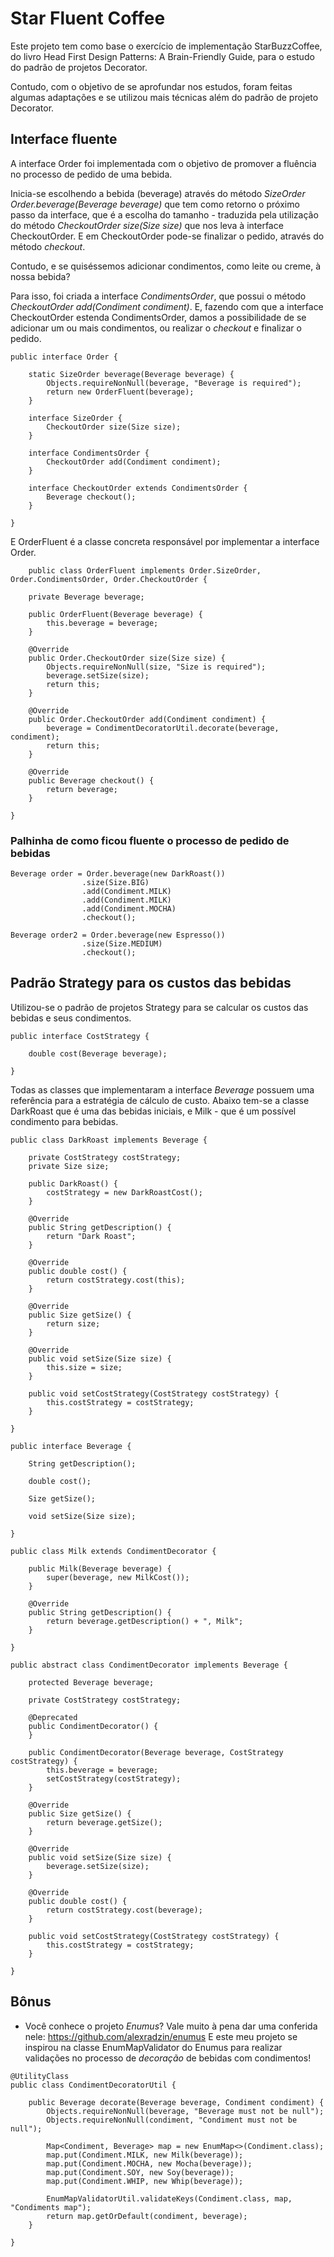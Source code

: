 # Star Fluent Coffee

Este projeto tem como base o exercício de implementação StarBuzzCoffee, do livro 
Head First Design Patterns: A Brain-Friendly Guide, para o estudo do padrão de projetos Decorator.

Contudo, com o objetivo de se aprofundar nos estudos, foram feitas algumas adaptações e se utilizou mais técnicas
além do padrão de projeto Decorator.


## Interface fluente
A interface Order foi implementada com o objetivo de promover a fluência no processo de pedido de uma bebida. 

Inicia-se escolhendo a bebida (beverage) através do método *SizeOrder Order.beverage(Beverage beverage)* 
que tem como retorno  o próximo passo da interface, que é a escolha do tamanho - traduzida pela utilização
do método *CheckoutOrder size(Size size)* que nos leva à interface CheckoutOrder. 
E em CheckoutOrder pode-se finalizar o pedido, através do método *checkout*.

Contudo, e se quiséssemos adicionar condimentos, como leite ou creme, à nossa bebida? 

Para isso, foi criada a interface *CondimentsOrder*, que possui o método *CheckoutOrder add(Condiment condiment)*.
E, fazendo com que a interface CheckoutOrder estenda CondimentsOrder, damos a possibilidade de se adicionar um ou 
mais condimentos, ou realizar o *checkout* e finalizar o pedido.


```
public interface Order {

    static SizeOrder beverage(Beverage beverage) {
        Objects.requireNonNull(beverage, "Beverage is required");
        return new OrderFluent(beverage);
    }

    interface SizeOrder {
        CheckoutOrder size(Size size);
    }

    interface CondimentsOrder {
        CheckoutOrder add(Condiment condiment);
    }

    interface CheckoutOrder extends CondimentsOrder {
        Beverage checkout();
    }

}

```

E OrderFluent é a classe concreta responsável por implementar a interface Order.

```
    public class OrderFluent implements Order.SizeOrder, Order.CondimentsOrder, Order.CheckoutOrder {

    private Beverage beverage;

    public OrderFluent(Beverage beverage) {
        this.beverage = beverage;
    }

    @Override
    public Order.CheckoutOrder size(Size size) {
        Objects.requireNonNull(size, "Size is required");
        beverage.setSize(size);
        return this;
    }

    @Override
    public Order.CheckoutOrder add(Condiment condiment) {
        beverage = CondimentDecoratorUtil.decorate(beverage, condiment);
        return this;
    }

    @Override
    public Beverage checkout() {
        return beverage;
    }

}
```

### Palhinha de como ficou fluente o processo de pedido de bebidas

```
Beverage order = Order.beverage(new DarkRoast())
                .size(Size.BIG)
                .add(Condiment.MILK)
                .add(Condiment.MILK)
                .add(Condiment.MOCHA)
                .checkout();
                
Beverage order2 = Order.beverage(new Espresso())
                .size(Size.MEDIUM)
                .checkout();            
```

## Padrão Strategy para os custos das bebidas

Utilizou-se o padrão de projetos Strategy para se calcular os custos das bebidas e seus condimentos.

```
public interface CostStrategy {

    double cost(Beverage beverage);

}
```

Todas as classes que implementaram a interface *Beverage* possuem uma referência para a estratégia de cálculo de custo.
Abaixo tem-se a classe DarkRoast que é uma das bebidas iniciais, e Milk - que é um possível condimento para bebidas.

```
public class DarkRoast implements Beverage {

    private CostStrategy costStrategy;
    private Size size;

    public DarkRoast() {
        costStrategy = new DarkRoastCost();
    }

    @Override
    public String getDescription() {
        return "Dark Roast";
    }

    @Override
    public double cost() {
        return costStrategy.cost(this);
    }

    @Override
    public Size getSize() {
        return size;
    }

    @Override
    public void setSize(Size size) {
        this.size = size;
    }

    public void setCostStrategy(CostStrategy costStrategy) {
        this.costStrategy = costStrategy;
    }

}

public interface Beverage {

    String getDescription();

    double cost();

    Size getSize();

    void setSize(Size size);

}

```

```
public class Milk extends CondimentDecorator {

    public Milk(Beverage beverage) {
        super(beverage, new MilkCost());
    }

    @Override
    public String getDescription() {
        return beverage.getDescription() + ", Milk";
    }

}

public abstract class CondimentDecorator implements Beverage {

    protected Beverage beverage;

    private CostStrategy costStrategy;

    @Deprecated
    public CondimentDecorator() {
    }

    public CondimentDecorator(Beverage beverage, CostStrategy costStrategy) {
        this.beverage = beverage;
        setCostStrategy(costStrategy);
    }

    @Override
    public Size getSize() {
        return beverage.getSize();
    }

    @Override
    public void setSize(Size size) {
        beverage.setSize(size);
    }

    @Override
    public double cost() {
        return costStrategy.cost(beverage);
    }

    public void setCostStrategy(CostStrategy costStrategy) {
        this.costStrategy = costStrategy;
    }

}
```

## Bônus

- Você conhece o projeto *Enumus*? Vale muito à pena dar uma conferida nele: https://github.com/alexradzin/enumus
E este meu projeto se inspirou na classe EnumMapValidator do Enumus para realizar validações no processo de *decoração*
de bebidas com condimentos!

```
@UtilityClass
public class CondimentDecoratorUtil {

    public Beverage decorate(Beverage beverage, Condiment condiment) {
        Objects.requireNonNull(beverage, "Beverage must not be null");
        Objects.requireNonNull(condiment, "Condiment must not be null");

        Map<Condiment, Beverage> map = new EnumMap<>(Condiment.class);
        map.put(Condiment.MILK, new Milk(beverage));
        map.put(Condiment.MOCHA, new Mocha(beverage));
        map.put(Condiment.SOY, new Soy(beverage));
        map.put(Condiment.WHIP, new Whip(beverage));

        EnumMapValidatorUtil.validateKeys(Condiment.class, map, "Condiments map");
        return map.getOrDefault(condiment, beverage);
    }

}
```